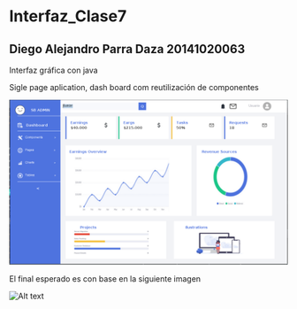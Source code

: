 # Interfaz_Clase7
## Diego Alejandro Parra Daza 20141020063
Interfaz gráfica con java

Sigle page aplication, dash board com reutilización de componentes

![Alt text](Clase7/recursos/dashboard.png?raw=true "calse7")


El final esperado es con base en la siguiente imagen

![Alt text](Clase6/recursos/Proyecto.png?raw=true "calse7")
